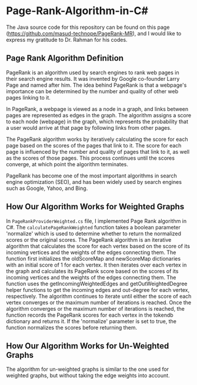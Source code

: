 # Page-Rank-Algorithm-in-C#

The Java source code for this repository can be found on this page (https://github.com/masud-technope/PageRank-MR), and I would like to express my gratitude to Dr. Rahman for his codes.

## Page Rank Algorithm Definition
PageRank is an algorithm used by search engines to rank web pages in their search engine results. It was invented by Google co-founder Larry Page and named after him. The idea behind PageRank is that a webpage's importance can be determined by the number and quality of other web pages linking to it.  

In PageRank, a webpage is viewed as a node in a graph, and links between pages are represented as edges in the graph. The algorithm assigns a score to each node (webpage) in the graph, which represents the probability that a user would arrive at that page by following links from other pages.  

The PageRank algorithm works by iteratively calculating the score for each page based on the scores of the pages that link to it. The score for each page is influenced by the number and quality of pages that link to it, as well as the scores of those pages. This process continues until the scores converge, at which point the algorithm terminates.  

PageRank has become one of the most important algorithms in search engine optimization (SEO), and has been widely used by search engines such as Google, Yahoo, and Bing.  

## How Our Algorithm Works for Weighted Graphs

In `PageRankProviderWeighted.cs` file, I implemented Page Rank algorithm in C#. The `calculatePageRankWeighted` function takes a boolean parameter 'normalize' which is used to determine whether to return the normalized scores or the original scores. The PageRank algorithm is an iterative algorithm that calculates the score for each vertex based on the score of its incoming vertices and the weights of the edges connecting them. The function first initializes the oldScoreMap and newScoreMap dictionaries with an initial score of 1 for each vertex. It then iterates over each vertex in the graph and calculates its PageRank score based on the scores of its incoming vertices and the weights of the edges connecting them. The function uses the getIncomingWeightedEdges and getOutWeightedDegree helper functions to get the incoming edges and out-degree for each vertex, respectively. The algorithm continues to iterate until either the score of each vertex converges or the maximum number of iterations is reached. Once the algorithm converges or the maximum number of iterations is reached, the function records the PageRank scores for each vertex in the tokendb dictionary and returns it. If the 'normalize' parameter is set to true, the function normalizes the scores before returning them.  

## How Our Algorithm Works for Un-Weighted Graphs

The algorithm for un-weighted graphs is similar to the one used for weighted graphs, but without taking the edge weights into account.